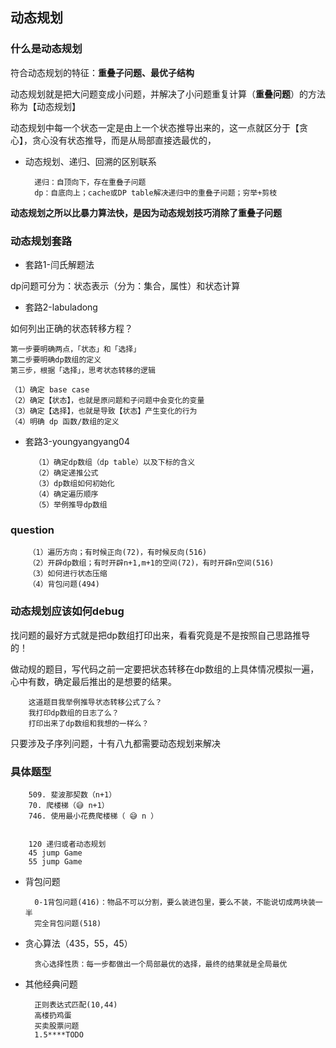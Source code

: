 ## 动态规划


### 什么是动态规划

符合动态规划的特征：**重叠子问题、最优子结构**

动态规划就是把大问题变成小问题，并解决了小问题重复计算（**重叠问题**）的方法称为【动态规划】

动态规划中每一个状态一定是由上一个状态推导出来的，这一点就区分于【贪心】，贪心没有状态推导，而是从局部直接选最优的，

- 动态规划、递归、回溯的区别联系

        递归：自顶向下，存在重叠子问题
        dp：自底向上；cache或DP table解决递归中的重叠子问题；穷举+剪枝



**动态规划之所以比暴力算法快，是因为动态规划技巧消除了重叠子问题**

### 动态规划套路


- 套路1-闫氏解题法

dp问题可分为：状态表示（分为：集合，属性）和状态计算

- 套路2-labuladong

如何列出正确的状态转移方程？

    第一步要明确两点，「状态」和「选择」
    第二步要明确dp数组的定义
    第三步，根据「选择」，思考状态转移的逻辑

    （1）确定 base case
    （2）确定【状态】，也就是原问题和子问题中会变化的变量
    （3）确定【选择】，也就是导致【状态】产生变化的行为
    （4）明确 dp 函数/数组的定义

- 套路3-youngyangyang04

        （1）确定dp数组（dp table）以及下标的含义
        （2）确定递推公式
        （3）dp数组如何初始化
        （4）确定遍历顺序
        （5）举例推导dp数组

### question

        （1）遍历方向；有时候正向(72)，有时候反向(516)
        （2）开辟dp数组；有时开辟n+1,m+1的空间(72)，有时开辟n空间(516)
        （3）如何进行状态压缩
        （4）背包问题(494)

### 动态规划应该如何debug

找问题的最好方式就是把dp数组打印出来，看看究竟是不是按照自己思路推导的！

做动规的题目，写代码之前一定要把状态转移在dp数组的上具体情况模拟一遍，心中有数，确定最后推出的是想要的结果。


        这道题目我举例推导状态转移公式了么？
        我打印dp数组的日志了么？
        打印出来了dp数组和我想的一样么？


只要涉及子序列问题，十有八九都需要动态规划来解决  

### 具体题型

        509. 斐波那契数（n+1）
        70. 爬楼梯（😅 n+1）
        746. 使用最小花费爬楼梯（ 😅 n ）


        120 递归或者动态规划
        45 jump Game
        55 jump Game

- 背包问题

        0-1背包问题(416)：物品不可以分割，要么装进包里，要么不装，不能说切成两块装一半
        完全背包问题(518)

- 贪心算法（435，55，45）

        贪心选择性质：每一步都做出一个局部最优的选择，最终的结果就是全局最优

- 其他经典问题

        正则表达式匹配(10,44)
        高楼扔鸡蛋
        买卖股票问题
        1.5****TODO